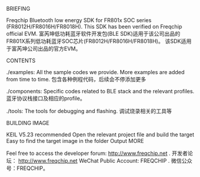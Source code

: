 BRIEFING

Freqchip Bluetooth low energy SDK for FR801x SOC series (FR8012H/FR8016H/FR8018H). This SDK has been verified on Freqchip official EVM.
富芮坤低功耗蓝牙软件开发包(BLE SDK)适用于该公司出品的FR801X系列低功耗蓝牙SOC芯片(FR8012H/FR8016H/FR8018H)。 该SDK适用于富芮坤公司出品的官方EVM。

CONTENTS

./examples:
All the sample codes we provide. More examples are added from time to time.
包含各种例程代码，后续会不停添加更多

./components:
Specific codes related to BLE stack and the relevant profiles.
蓝牙协议栈接口及相应的profile。

./tools:
The tools for debugging and flashing.
调试烧录相关的工具等

BUILDING IMAGE

KEIL V5.23 recommended
Open the relevant project file and build the target
Easy to find the target image in the folder Output
MORE

Feel free to access the developer forum: http://www.freqchip.net .
开发者论坛： http://www.freqchip.net
WeChat Public Account: FREQCHIP .
微信公众号：FREQCHIP。

